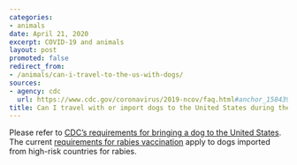```yaml
---
categories:
- animals
date: April 21, 2020
excerpt: COVID-19 and animals
layout: post
promoted: false
redirect_from:
- /animals/can-i-travel-to-the-us-with-dogs/
sources:
- agency: cdc
  url: https://www.cdc.gov/coronavirus/2019-ncov/faq.html#anchor_1584390773118
title: Can I travel with or import dogs to the United States during the outbreak?
---
```


Please refer to [CDC’s requirements for bringing a dog to the United States](https://www.cdc.gov/importation/bringing-an-animal-into-the-united-states/index.html). The current [requirements for rabies vaccination](https://www.cdc.gov/importation/bringing-an-animal-into-the-united-states/rabies-vaccine.html) apply to dogs imported from high-risk countries for rabies.